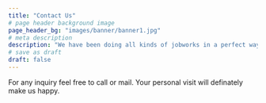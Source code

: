 ```yaml
---
title: "Contact Us"
# page header background image
page_header_bg: "images/banner/banner1.jpg"
# meta description
description: "We have been doing all kinds of jobworks in a perfect way since 2011. We are excellent in all kinds of typing works including English, Gujarati Hindi and Sanskrit."
# save as draft
draft: false
---
```


For any inquiry feel free to call or mail. Your personal visit will definately make us happy.